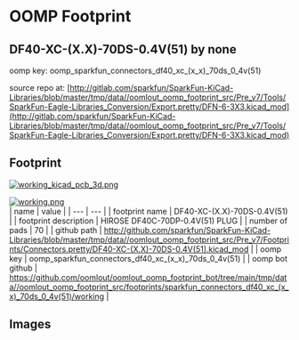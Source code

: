 # OOMP Footprint  
## DF40-XC-(X.X)-70DS-0.4V(51)  by none  
  
oomp key: oomp_sparkfun_connectors_df40_xc_(x_x)_70ds_0_4v(51)  
  
source repo at: [http://gitlab.com/sparkfun/SparkFun-KiCad-Libraries/blob/master/tmp/data//oomlout_oomp_footprint_src/Pre_v7/Tools/SparkFun-Eagle-Libraries_Conversion/Export.pretty/DFN-6-3X3.kicad_mod](http://gitlab.com/sparkfun/SparkFun-KiCad-Libraries/blob/master/tmp/data//oomlout_oomp_footprint_src/Pre_v7/Tools/SparkFun-Eagle-Libraries_Conversion/Export.pretty/DFN-6-3X3.kicad_mod)  
## Footprint  
  
[![working_kicad_pcb_3d.png](working_kicad_pcb_3d_600.png)](working_kicad_pcb_3d.png)  
  
[![working.png](working_600.png)](working.png)  
| name | value | 
| --- | --- | 
| footprint name | DF40-XC-(X.X)-70DS-0.4V(51) | 
| footprint description | HIROSE DF40C-70DP-0.4V(51) PLUG | 
| number of pads | 70 | 
| github path | http://github.com/sparkfun/SparkFun-KiCad-Libraries/blob/master/tmp/data//oomlout_oomp_footprint_src/Pre_v7/Footprints/Connectors.pretty/DF40-XC-(X.X)-70DS-0.4V(51).kicad_mod | 
| oomp key | oomp_sparkfun_connectors_df40_xc_(x_x)_70ds_0_4v(51) | 
| oomp bot github | https://github.com/oomlout/oomlout_oomp_footprint_bot/tree/main/tmp/data//oomlout_oomp_footprint_src/footprints/sparkfun_connectors_df40_xc_(x_x)_70ds_0_4v(51)/working | 
## Images  
